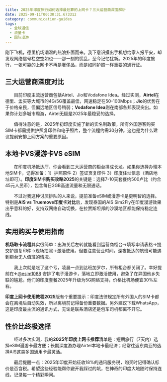 ```yaml
---
title: 2025年印度旅行如何选择最划算的上网卡？三大运营商深度解析
date: 2025-09-11T00:30:31.673312
category: communication-guides
tags:
  - 全球通信
  - 流量卡
  - 国际漫游
---
```


刚下飞机，德里机场潮湿的热浪扑面而来。我下意识摸出手机想给家人报平安，却发现网络信号栏空空如也——那一刻的慌乱，至今记忆犹新。2025年的印度旅行，一张可靠的上网卡不再是奢侈品，而是如同护照一样重要的通行证。

## 三大运营商深度对比

　　目前印度主流运营商包括Airtel、Jio和Vodafone Idea。经过实测，**Airtel**在德里、孟买等大城市的4G/5G覆盖最佳，网速稳定在50-100Mbps；**Jio**的优势在于价格亲民，但偏远地区信号稍弱；**Vodafone Idea**则在南部各邦表现突出。如果你计划多城市周游，Airtel无疑是2025年最稳妥的选择。

　　值得注意的是，2025年初印度实施了新的实名制政策，所有外国游客购买SIM卡都需提供护照复印件和电子照片，整个流程约需30分钟。这也是为什么建议提前安排上网方案的重要原因。

## 本地卡VS漫游卡VS eSIM

　　在印度机场抵达厅，你会看到三大运营商的柜台排成长龙。如果你选择办理本地SIM卡，记得准备：1）护照原件 2）签证页复印件 3）印度住址信息（酒店地址即可）。**印度SIM卡购买攻略2025**的关键是：选择7-10天套餐约500卢比（约合45元人民币），包含每日2GB高速流量和无限通话。

　　不过对我这种讨厌排队的人来说，提前准备eSIM或漫游卡是更明智的选择。特别是**AIS vs Truemove印度卡对比**后，发现泰国的AIS Sim2Fly在印度漫游效果出乎意料的好，支持双网络自动切换，在拉贾斯坦邦的沙漠地区都能保持稳定连线。

## 实用购买与使用指南

**机场取卡流程**其实很简单：出海关后左转就能看到运营商柜台→填写申请表格→提交护照复印件→现场拍照→激活使用。但要注意营业时间，深夜抵达的航班可能遇到柜台无人值班的情况。

　　我上次就是吃了这个亏，凌晨一点到达班加罗尔，所有柜台都关闭了。幸好提前在✈[@esim1088](https://t.me/s/esim1088) 安排了电子漫游卡，落地立即激活使用，避免了在异国他乡失联的尴尬。他们的印度套餐2025年升级为5G网络支持，价格比机场便宜30%左右。

**印度上网卡使用教程2025**版有个重要提示：印度法律规定所有外国人的SIM卡都会在离境后自动失效，所以离境前记得备份重要数据。另外建议下载WhatsApp，这是印度最主流的通讯方式，无论是联系酒店还是包车司机都离不开它。

## 性价比终极选择

　　经过多次实测，我的**2025年印度上网卡推荐**清单是：短期旅行（7天内）选择eSIM漫游卡最方便；长期深度游办理Airtel本地卡最经济；经常往返东南亚的选择AIS这类多国通用卡最灵活。

　　最后提醒一点：2025年印度开始征收18%的通讯服务税，购买时记得确认标价是否含税。希望这些经验能帮你避开我踩过的坑，在神奇的印度大地随时保持连线，记录每一个精彩瞬间。